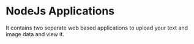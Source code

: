 # NodeJs Applications

It contains two separate web based applications to upload your text and image data and view it.<br>